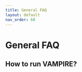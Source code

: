 ```yaml
---
title: General FAQ
layout: default
nav_order: 60
---
```


# **General FAQ**

## How to run VAMPIRE?

